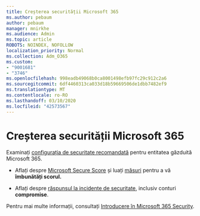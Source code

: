 ```yaml
---
title: Creșterea securității Microsoft 365
ms.author: pebaum
author: pebaum
manager: mnirkhe
ms.audience: Admin
ms.topic: article
ROBOTS: NOINDEX, NOFOLLOW
localization_priority: Normal
ms.collection: Adm_O365
ms.custom:
- "9001681"
- "3746"
ms.openlocfilehash: 998eadb49068b0ca8001498efb97fc29c912c2a6
ms.sourcegitcommit: 6df4460313ca033d18b59669506de1dbb7482ef9
ms.translationtype: MT
ms.contentlocale: ro-RO
ms.lasthandoff: 03/10/2020
ms.locfileid: "42573567"
---
```

# <a name="increase-microsoft-365-security"></a>Creșterea securității Microsoft 365

Examinați [configurația de securitate recomandată](https://docs.microsoft.com/microsoft-365/security/office-365-security/tenant-wide-setup-for-increased-security?view=o365-worldwide) pentru entitatea găzduită Microsoft 365.

- Aflați despre [Microsoft Secure Score](https://docs.microsoft.com/microsoft-365/security/mtp/microsoft-secure-score?view=o365-worldwide) și luați [măsuri](https://docs.microsoft.com/microsoft-365/security/mtp/microsoft-secure-score?view=o365-worldwide#take-action-to-improve-your-score) pentru a vă **îmbunătăți scorul.**

- Aflați despre [răspunsul la incidente de securitate](https://docs.microsoft.com/microsoft-365/security/office-365-security/office365-security-incident-response-overview?view=o365-worldwide), inclusiv conturi **compromise**.

Pentru mai multe informații, consultați [Introducere în Microsoft 365 Security](https://docs.microsoft.com/microsoft-365/security/office-365-security/security-roadmap?view=o365-worldwide). 
